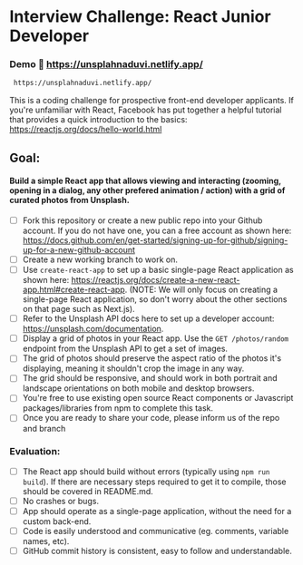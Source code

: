 # Interview Challenge: React Junior Developer
### Demo :rocket: https://unsplahnaduvi.netlify.app/
```bash
 https://unsplahnaduvi.netlify.app/
```

This is a coding challenge for prospective front-end developer applicants. If you're unfamiliar with React, Facebook has put together a helpful tutorial that provides a quick introduction to the basics: https://reactjs.org/docs/hello-world.html

## Goal:

#### Build a simple React app that allows viewing and interacting (zooming, opening in a dialog, any other prefered animation / action) with a grid of curated photos from Unsplash.

- [ ] Fork this repository or create a new public repo into your Github account. If you do not have one, you can a free account as shown here: https://docs.github.com/en/get-started/signing-up-for-github/signing-up-for-a-new-github-account
- [ ] Create a new working branch to work on.
- [ ] Use `create-react-app` to set up a basic single-page React application as shown here: https://reactjs.org/docs/create-a-new-react-app.html#create-react-app. (NOTE: We will only focus on creating a single-page React application, so don't worry about the other sections on that page such as Next.js).
- [ ] Refer to the Unsplash API docs here to set up a developer account: https://unsplash.com/documentation.
- [ ] Display a grid of photos in your React app. Use the `GET /photos/random` endpoint from the Unsplash API to get a set of images.
- [ ] The grid of photos should preserve the aspect ratio of the photos it's displaying, meaning it shouldn't crop the image in any way.
- [ ] The grid should be responsive, and should work in both portrait and landscape orientations on both mobile and desktop browsers.
- [ ] You're free to use existing open source React components or Javascript packages/libraries from npm to complete this task.
- [ ] Once you are ready to share your code, please inform us of the repo and branch

### Evaluation:
- [ ] The React app should build without errors (typically using `npm run build`). If there are necessary steps required to get it to compile, those should be covered in README.md.
- [ ] No crashes or bugs.
- [ ] App should operate as a single-page application, without the need for a custom back-end.
- [ ] Code is easily understood and communicative (eg. comments, variable names, etc).
- [ ] GitHub commit history is consistent, easy to follow and understandable.

